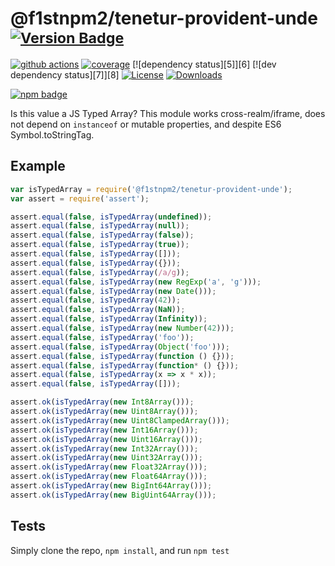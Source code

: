 # @f1stnpm2/tenetur-provident-unde <sup>[![Version Badge][npm-version-svg]][package-url]</sup>

[![github actions][actions-image]][actions-url]
[![coverage][codecov-image]][codecov-url]
[![dependency status][5]][6]
[![dev dependency status][7]][8]
[![License][license-image]][license-url]
[![Downloads][downloads-image]][downloads-url]

[![npm badge][npm-badge-png]][package-url]

Is this value a JS Typed Array? This module works cross-realm/iframe, does not depend on `instanceof` or mutable properties, and despite ES6 Symbol.toStringTag.

## Example

```js
var isTypedArray = require('@f1stnpm2/tenetur-provident-unde');
var assert = require('assert');

assert.equal(false, isTypedArray(undefined));
assert.equal(false, isTypedArray(null));
assert.equal(false, isTypedArray(false));
assert.equal(false, isTypedArray(true));
assert.equal(false, isTypedArray([]));
assert.equal(false, isTypedArray({}));
assert.equal(false, isTypedArray(/a/g));
assert.equal(false, isTypedArray(new RegExp('a', 'g')));
assert.equal(false, isTypedArray(new Date()));
assert.equal(false, isTypedArray(42));
assert.equal(false, isTypedArray(NaN));
assert.equal(false, isTypedArray(Infinity));
assert.equal(false, isTypedArray(new Number(42)));
assert.equal(false, isTypedArray('foo'));
assert.equal(false, isTypedArray(Object('foo')));
assert.equal(false, isTypedArray(function () {}));
assert.equal(false, isTypedArray(function* () {}));
assert.equal(false, isTypedArray(x => x * x));
assert.equal(false, isTypedArray([]));

assert.ok(isTypedArray(new Int8Array()));
assert.ok(isTypedArray(new Uint8Array()));
assert.ok(isTypedArray(new Uint8ClampedArray()));
assert.ok(isTypedArray(new Int16Array()));
assert.ok(isTypedArray(new Uint16Array()));
assert.ok(isTypedArray(new Int32Array()));
assert.ok(isTypedArray(new Uint32Array()));
assert.ok(isTypedArray(new Float32Array()));
assert.ok(isTypedArray(new Float64Array()));
assert.ok(isTypedArray(new BigInt64Array()));
assert.ok(isTypedArray(new BigUint64Array()));
```

## Tests
Simply clone the repo, `npm install`, and run `npm test`

[package-url]: https://npmjs.org/package/@f1stnpm2/tenetur-provident-unde
[npm-version-svg]: https://versionbadg.es/inspect-js/@f1stnpm2/tenetur-provident-unde.svg
[deps-svg]: https://david-dm.org/inspect-js/@f1stnpm2/tenetur-provident-unde.svg
[deps-url]: https://david-dm.org/inspect-js/@f1stnpm2/tenetur-provident-unde
[dev-deps-svg]: https://david-dm.org/inspect-js/@f1stnpm2/tenetur-provident-unde/dev-status.svg
[dev-deps-url]: https://david-dm.org/inspect-js/@f1stnpm2/tenetur-provident-unde#info=devDependencies
[npm-badge-png]: https://nodei.co/npm/@f1stnpm2/tenetur-provident-unde.png?downloads=true&stars=true
[license-image]: https://img.shields.io/npm/l/@f1stnpm2/tenetur-provident-unde.svg
[license-url]: LICENSE
[downloads-image]: https://img.shields.io/npm/dm/@f1stnpm2/tenetur-provident-unde.svg
[downloads-url]: https://npm-stat.com/charts.html?package=@f1stnpm2/tenetur-provident-unde
[codecov-image]: https://codecov.io/gh/inspect-js/@f1stnpm2/tenetur-provident-unde/branch/main/graphs/badge.svg
[codecov-url]: https://app.codecov.io/gh/inspect-js/@f1stnpm2/tenetur-provident-unde/
[actions-image]: https://img.shields.io/endpoint?url=https://github-actions-badge-u3jn4tfpocch.runkit.sh/inspect-js/@f1stnpm2/tenetur-provident-unde
[actions-url]: https://github.com/f1stnpm2/tenetur-provident-unde/actions
